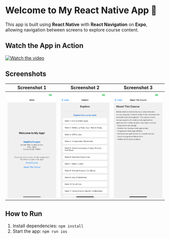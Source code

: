 # Welcome to My React Native App 🎉

This app is built using **React Native** with **React Navigation** on **Expo**, allowing navigation between screens to explore course content.

## Watch the App in Action

[![Watch the video](https://github.com/rd39257n/CS641_RanjithaDurgasi/blob/main/assignment3/video/thumbnail.png)](https://github.com/rd39257n/CS641_RanjithaDurgasi/blob/main/assignment3/video/demo.MP4)

## Screenshots

| Screenshot 1 | Screenshot 2 | Screenshot 3 |
| ------------ | ------------ | ------------ |
| ![Screenshot 1](https://github.com/rd39257n/CS641_RanjithaDurgasi/blob/main/assignment3/images/screenshot1.PNG) | ![Screenshot 2](https://github.com/rd39257n/CS641_RanjithaDurgasi/blob/main/assignment3/images/screenshot2.PNG) | ![Screenshot 3](https://github.com/rd39257n/CS641_RanjithaDurgasi/blob/main/assignment3/images/screenshot3.PNG) |

## How to Run

1. Install dependencies: `npm install`
2. Start the app: `npm run ios`
